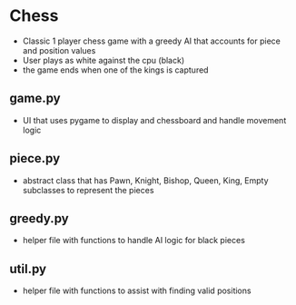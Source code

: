 # Chess
- Classic 1 player chess game with a greedy AI that accounts for piece and position values
- User plays as white against the cpu (black)
- the game ends when one of the kings is captured

## game.py
- UI that uses pygame to display and chessboard and handle movement logic

## piece.py
- abstract class that has Pawn, Knight, Bishop, Queen, King, Empty subclasses to represent the pieces

## greedy.py
- helper file with functions to handle AI logic for black pieces

## util.py
- helper file with functions to assist with finding valid positions